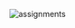 
![assignments](https://github.com/shreeshailaya/c-dac/blob/main/Database%20technologies/Media/Assignments/8-6.png)

